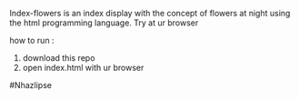 Index-flowers is an index display with the concept of flowers at night using the html programming language.
Try at ur browser

how to run :
1. download this repo
2. open index.html with ur browser

#Nhazlipse